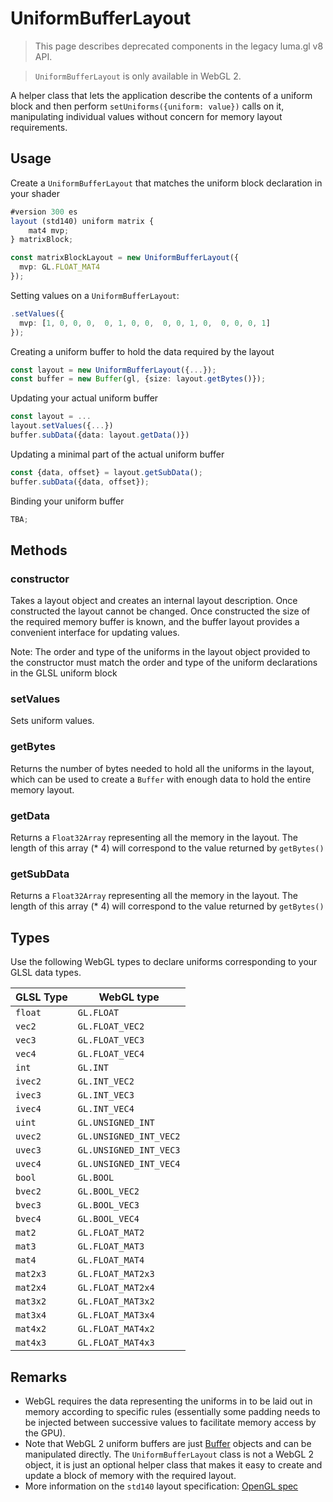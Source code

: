 # UniformBufferLayout

> This page describes deprecated components in the legacy luma.gl v8 API.

> `UniformBufferLayout` is only available in WebGL 2.

A helper class that lets the application describe the contents of a uniform block and then perform `setUniforms({uniform: value})` calls on it, manipulating individual values without concern for memory layout requirements.

## Usage

Create a `UniformBufferLayout` that matches the uniform block declaration in your shader

```typescript
#version 300 es
layout (std140) uniform matrix {
    mat4 mvp;
} matrixBlock;
```

```typescript
const matrixBlockLayout = new UniformBufferLayout({
  mvp: GL.FLOAT_MAT4
});
```

Setting values on a `UniformBufferLayout`:

```typescript
.setValues({
  mvp: [1, 0, 0, 0,  0, 1, 0, 0,  0, 0, 1, 0,  0, 0, 0, 1]
});
```

Creating a uniform buffer to hold the data required by the layout

```typescript
const layout = new UniformBufferLayout({...});
const buffer = new Buffer(gl, {size: layout.getBytes()});
```

Updating your actual uniform buffer

```typescript
const layout = ...
layout.setValues({...})
buffer.subData({data: layout.getData()})
```

Updating a minimal part of the actual uniform buffer

```typescript
const {data, offset} = layout.getSubData();
buffer.subData({data, offset});
```

Binding your uniform buffer

```typescript
TBA;
```

## Methods

### constructor

Takes a layout object and creates an internal layout description. Once constructed the layout cannot be changed. Once constructed the size of the required memory buffer is known, and the buffer layout provides a convenient interface for updating values.

Note: The order and type of the uniforms in the layout object provided to the constructor must match the order and type of the uniform declarations in the GLSL uniform block

### setValues

Sets uniform values.

### getBytes

Returns the number of bytes needed to hold all the uniforms in the layout, which can be used to create a `Buffer` with enough data to hold the entire memory layout.

### getData

Returns a `Float32Array` representing all the memory in the layout. The length of this array (\* 4) will correspond to the value returned by `getBytes()`

### getSubData

Returns a `Float32Array` representing all the memory in the layout. The length of this array (\* 4) will correspond to the value returned by `getBytes()`

## Types

Use the following WebGL types to declare uniforms corresponding to your GLSL data types.

| GLSL Type | WebGL type             |
| --------- | ---------------------- |
| `float`   | `GL.FLOAT`             |
| `vec2`    | `GL.FLOAT_VEC2`        |
| `vec3`    | `GL.FLOAT_VEC3`        |
| `vec4`    | `GL.FLOAT_VEC4`        |
| `int`     | `GL.INT`               |
| `ivec2`   | `GL.INT_VEC2`          |
| `ivec3`   | `GL.INT_VEC3`          |
| `ivec4`   | `GL.INT_VEC4`          |
| `uint`    | `GL.UNSIGNED_INT`      |
| `uvec2`   | `GL.UNSIGNED_INT_VEC2` |
| `uvec3`   | `GL.UNSIGNED_INT_VEC3` |
| `uvec4`   | `GL.UNSIGNED_INT_VEC4` |
| `bool`    | `GL.BOOL`              |
| `bvec2`   | `GL.BOOL_VEC2`         |
| `bvec3`   | `GL.BOOL_VEC3`         |
| `bvec4`   | `GL.BOOL_VEC4`         |
| `mat2`    | `GL.FLOAT_MAT2`        |
| `mat3`    | `GL.FLOAT_MAT3`        |
| `mat4`    | `GL.FLOAT_MAT4`        |
| `mat2x3`  | `GL.FLOAT_MAT2x3`      |
| `mat2x4`  | `GL.FLOAT_MAT2x4`      |
| `mat3x2`  | `GL.FLOAT_MAT3x2`      |
| `mat3x4`  | `GL.FLOAT_MAT3x4`      |
| `mat4x2`  | `GL.FLOAT_MAT4x2`      |
| `mat4x3`  | `GL.FLOAT_MAT4x3`      |

## Remarks

- WebGL requires the data representing the uniforms in to be laid out in memory according to specific rules (essentially some padding needs to be injected between successive values to facilitate memory access by the GPU).
- Note that WebGL 2 uniform buffers are just [Buffer](/docs/api-reference-v8/webgl-legacy/classes/buffer) objects and can be manipulated directly. The `UniformBufferLayout` class is not a WebGL 2 object, it is just an optional helper class that makes it easy to create and update a block of memory with the required layout.
- More information on the `std140` layout specification: [OpenGL spec](https://khronos.org/registry/OpenGL/specs/gl/glspec45.core.pdf#page=137)
